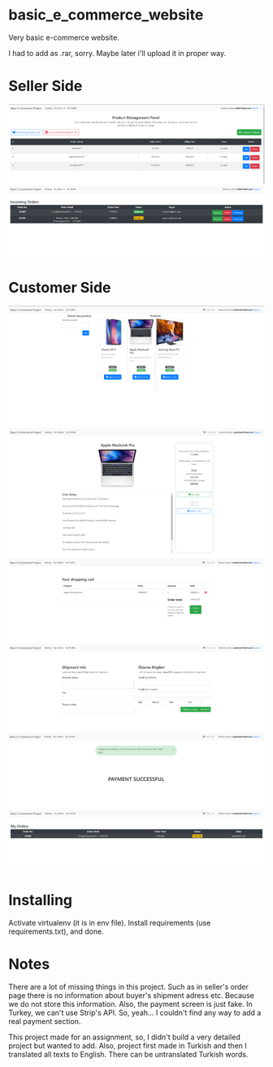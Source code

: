 # basic_e_commerce_website
Very basic e-commerce website.

I had to add as .rar, sorry. Maybe later i'll upload it in proper way.

# Seller Side
![...](seller1.png)
![...](seller2.png)

# Customer Side
![...](customer1.png)
![...](customer2.png)
![...](customer3.png)
![...](customer4.png)
![...](customer5.png)
![...](customer6.png)

# Installing
Activate virtualenv (it is in env file). Install requirements (use requirements.txt), and  done.

# Notes
There are a lot of missing things in this project. Such as in seller's order page there is no information about buyer's shipment adress etc. Because we do not store this information. Also, the payment screen is just fake. In Turkey, we can't use Strip's API. So, yeah... I couldn't find any way to add a real payment section.

This project made for an assignment, so, I didn't build a very detailed project but wanted to add. Also, project first made in Turkish and then I translated all texts to English. There can be untranslated Turkish words.
